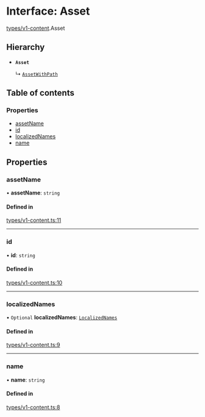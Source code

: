 # Interface: Asset

[types/v1-content](../modules/types_v1_content.md).Asset

## Hierarchy

- **`Asset`**

  ↳ [`AssetWithPath`](types_v1_content.AssetWithPath.md)

## Table of contents

### Properties

- [assetName](types_v1_content.Asset.md#assetname)
- [id](types_v1_content.Asset.md#id)
- [localizedNames](types_v1_content.Asset.md#localizednames)
- [name](types_v1_content.Asset.md#name)

## Properties

### assetName

• **assetName**: `string`

#### Defined in

[types/v1-content.ts:11](https://github.com/jameslinimk/unofficial-valorant-api/blob/372bfa0/package/src/types/v1-content.ts#L11)

___

### id

• **id**: `string`

#### Defined in

[types/v1-content.ts:10](https://github.com/jameslinimk/unofficial-valorant-api/blob/372bfa0/package/src/types/v1-content.ts#L10)

___

### localizedNames

• `Optional` **localizedNames**: [`LocalizedNames`](../modules/types_v1_content.md#localizednames)

#### Defined in

[types/v1-content.ts:9](https://github.com/jameslinimk/unofficial-valorant-api/blob/372bfa0/package/src/types/v1-content.ts#L9)

___

### name

• **name**: `string`

#### Defined in

[types/v1-content.ts:8](https://github.com/jameslinimk/unofficial-valorant-api/blob/372bfa0/package/src/types/v1-content.ts#L8)
